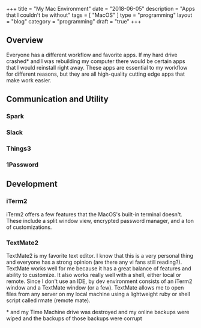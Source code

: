 +++
title = "My Mac Environment"
date = "2018-06-05"
description = "Apps that I couldn't be without"
tags = [ "MacOS" ]
type = "programming"
layout = "blog"
category = "programming"
draft = "true"
+++

## Overview

Everyone has a different workflow and favorite apps. If my hard drive crashed* and I was rebuilding my computer there would be certain apps that I would reinstall right away. These apps are essential to my workflow for different reasons, but they are all high-quality cutting edge apps that make work easier.

## Communication and Utility

### Spark

### Slack

### Things3

### 1Password

## Development

### iTerm2
iTerm2 offers a few features that the MacOS's built-in terminal doesn't. These include a split window view, encrypted password manager, and a ton of customizations. 

### TextMate2
TextMate2 is my favorite text editor. I know that this is a very personal thing and everyone has a strong opinion (are there any vi fans still reading?). TextMate works well for me because it has a great balance of features and ability to customize. It also works really well with a shell, either local or remote. Since I don't use an IDE, by dev environment consists of an iTerm2 window and a TextMate window (or a few). TextMate allows me to open files from any server on my local machine using a lightweight ruby or shell script called rmate (remote mate).


\* and my Time Machine drive was destroyed and my online backups were wiped and the backups of those backups were corrupt
